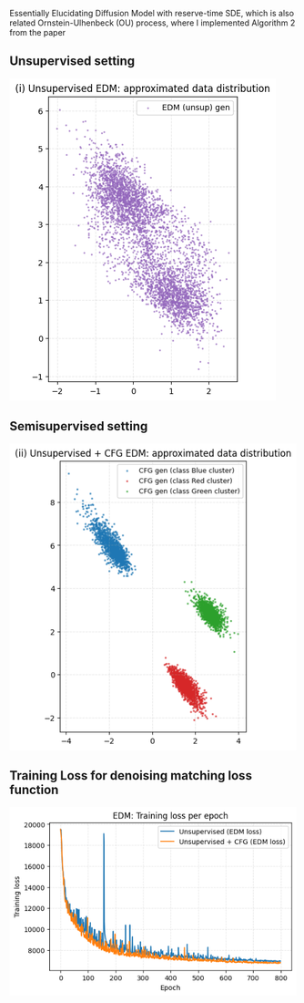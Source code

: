 Essentially Elucidating Diffusion Model with reserve-time SDE, which is also related Ornstein-Ulhenbeck (OU) process, where I implemented Algorithm 2 from the paper

## Unsupervised setting
![image](https://github.com/nam-drun/sneak_peek_on_my_current_paper/blob/main/gen_models/Diffusion/EDM-SDE%20figures/unsup_approxDataDistribution.png) 

## Semisupervised setting
![image](https://github.com/nam-drun/sneak_peek_on_my_current_paper/blob/main/gen_models/Diffusion/EDM-SDE%20figures/unsup-cfg_approxDataDistribution.png)

## Training Loss for denoising matching loss function
![image](https://github.com/nam-drun/sneak_peek_on_my_current_paper/blob/main/gen_models/Diffusion/EDM-SDE%20figures/denoisingMatchingLoss_for_2trainings.png)
